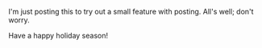 I'm just posting this to try out a small feature with posting. All's well; don't worry.

Have a happy holiday season!